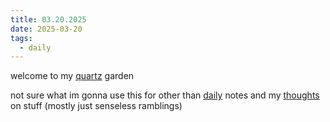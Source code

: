 ```yaml
---
title: 03.20.2025
date: 2025-03-20
tags:
  - daily
---
```

welcome to my [quartz](https://quartz.jzhao.xyz) garden

not sure what im gonna use this for other than [daily](/daily) notes and my [thoughts](/thoughts) on stuff (mostly just senseless ramblings)

